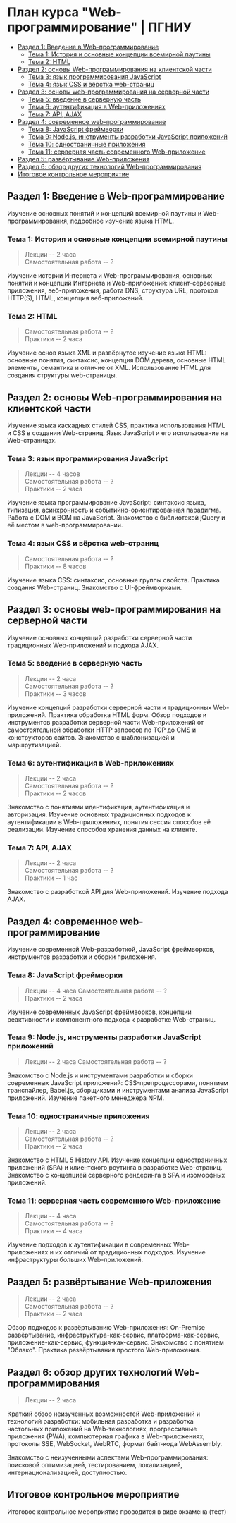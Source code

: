 # План курса "Web-программирование" | ПГНИУ

<!-- TOC -->
- [Раздел 1: Введение в Web-программирование](#Раздел-1-Введение-в-web-программирование)
  - [Тема 1: История и основные концепции всемирной паутины](#Тема-1-История-и-основные-концепции-всемирной-паутины)
  - [Тема 2: HTML](#Тема-2-html)
- [Раздел 2: основы Web-программирования на клиентской части](#Раздел-2-основы-web-программирования-на-клиентской-части)
  - [Тема 3: язык программирования JavaScript](#Тема-3-язык-программирования-javascript)
  - [Тема 4: язык CSS и вёрстка web-страниц](#Тема-4-язык-css-и-вёрстка-web-страниц)
- [Раздел 3: основы web-программирования на серверной части](#Раздел-3-основы-web-программирования-на-серверной-части)
  - [Тема 5: введение в серверную часть](#Тема-5-введение-в-серверную-часть)
  - [Тема 6: аутентификация в Web-приложениях](#Тема-6-аутентификация-в-web-приложениях)
  - [Тема 7: API, AJAX](#Тема-7-api-ajax)
- [Раздел 4: современное web-программирование](#Раздел-4-современное-web-программирование)
  - [Тема 8: JavaScript фреймворки](#Тема-8-javascript-фреймворки)
  - [Тема 9: Node.js, инструменты разработки JavaScript приложений](#Тема-9-nodejs-инструменты-разработки-javascript-приложений)
  - [Тема 10: одностраничные приложения](#Тема-10-одностраничные-приложения)
  - [Тема 11: серверная часть современного Web-приложение](#Тема-11-серверная-часть-современного-web-приложение)
- [Раздел 5: развёртывание Web-приложения](#Раздел-5-развёртывание-web-приложения)
- [Раздел 6: обзор других технологий Web-программирования](#Раздел-6-обзор-других-технологий-web-программирования)
- [Итоговое контрольное мероприятие](#Итоговое-контрольное-мероприятие)

<!-- TOC END -->

## Раздел 1: Введение в Web-программирование

Изучение основных понятий и концепций всемирной паутины и Web-программирования, подробное изучение языка HTML.

### Тема 1: История и основные концепции всемирной паутины

> Лекции -- 2 часа  
> Самостоятельная работа -- ?  

Изучение истории Интернета и Web-программирования, основных понятий и концепций Интернета и Web-приложений: клиент-серверные приложения, веб-приложения, работа DNS, структура URL, протокол HTTP(S), HTML, концепция веб-приложений.

### Тема 2: HTML

> Самостоятельная работа -- ?  
> Практики -- 2 часа

Изучение основ языка XML и развёрнутое изучение языка HTML: основные понятия, синтаксис, концепция DOM дерева, основные HTML элементы, семантика и отличие от XML. Использование HTML для создания структуры web-страницы.

## Раздел 2: основы Web-программирования на клиентской части

Изучение языка каскадных стилей CSS, практика использования HTML и CSS в создании Web-страниц. Язык JavaScript и его использование на Web-страницах.

### Тема 3: язык программирования JavaScript

> Лекции -- 4 часов  
> Самостоятельная работа -- ?  
> Практики -- 2 часа

Изучение языка программирование JavaScript: синтаксис языка, типизация, асинхронность и событийно-ориентированная парадигма. Работа с DOM и BOM на JavaScript. Знакомство с библиотекой jQuery и её местом в web-программировании.

### Тема 4: язык CSS и вёрстка web-страниц
  
> Самостоятельная работа -- ?  
> Практики -- 8 часов

Изучение языка CSS: синтаксис, основные группы свойств. Практика создания Web-страниц. Знакомство с UI-фреймворками.

## Раздел 3: основы web-программирования на серверной части

Изучение основных концепций разработки серверной части традиционных Web-приложений и подхода AJAX. 

### Тема 5: введение в серверную часть

> Лекции -- 2 часа  
> Самостоятельная работа -- ?  
> Практики -- 3 часов

Изучение концепций разработки серверной части и традиционных Web-приложений. Практика обработка HTML форм. Обзор подходов и инструментов разработки серверной части Web-приложений от самостоятельной обработки HTTP запросов по TCP до CMS и конструкторов сайтов. Знакомство с шаблонизацией и маршрутизацией.

### Тема 6: аутентификация в Web-приложениях

> Лекции -- 2 часа  
> Самостоятельная работа -- ?  
> Практики -- 2 часов

Знакомство с понятиями идентификация, аутентификация и авторизация. Изучение основных традиционных подходов к аутентификации в Web-приложениях, понятия сессия способов её реализации. Изучение способов хранения данных на клиенте.

### Тема 7: API, AJAX

> Лекции -- 2 часа  
> Самостоятельная работа -- ?  
> Практики -- 1 час

Знакомство с разработкой API для Web-приложений. Изучение подхода AJAX.

## Раздел 4: современное web-программирование 

Изучение современной Web-разработкой, JavaScript фреймворков, инструментов разработки и сборки приложения. 

### Тема 8: JavaScript фреймворки

> Лекции -- 4 часа
> Самостоятельная работа -- ?  
> Практики -- 2 часа

Изучение современных JavaScript фреймворков, концепции реактивности и компонентного подхода к разработке Web-страниц.

### Тема 9: Node.js, инструменты разработки JavaScript приложений
 
> Лекции -- 2 часа
> Самостоятельная работа -- ?  

Знакомство с Node.js и инструментами разработки и сборки современных JavaScript приложений: CSS-препроцессорами, понятием транспайлер, Babel.js, сборщиками и инструментами анализа JavaScript приложений. Изучение пакетного менеджера NPM.

### Тема 10: одностраничные приложения

> Лекции -- 2 часа  
> Самостоятельная работа -- ?  
> Практики -- 2 часа
 
Знакомство с HTML 5 History API. Изучение концепции одностраничных приложений (SPA) и клиентского роутинга в разработке Web-страниц. Знакомство с концепцией серверного рендеринга в SPA и изоморфных приложений.

### Тема 11: серверная часть современного Web-приложение

> Лекции -- 4 часа  
> Самостоятельная работа -- ?  
> Практики -- 4 часа

Изучение подходов к аутентификации в современных Web-приложениях и их отличий от традиционных подходов. Изучение инфраструктуры больших Web-приложений. 

## Раздел 5: развёртывание Web-приложения

> Лекции -- 2 часа  
> Самостоятельная работа -- ?  
> Практики -- 2 часа

Обзор подходов к развёртыванию Web-приложения: On-Premise развёртывание, инфраструктура-как-сервис, платформа-как-сервис, приложение-как-сервис, функция-как-сервис. Знакомство с понятием "Облако". Практика развёртывания простого Web-приложения.

## Раздел 6: обзор других технологий Web-программирования

> Лекции -- 2 часа

Краткий обзор неизученных возможностей Web-приложений и технологий разработки: мобильная разработка и разработка настольных приложений на Web-технологиях, прогрессивные приложения (PWA), компьютерная графика в Web-приложениях, протоколы SSE, WebSocket, WebRTC, формат байт-кода WebAssembly.

Знакомство с неизученными аспектами Web-программирования: поисковой оптимизацией, тестированием, локализацией, интернационализацией, доступностью.

## Итоговое контрольное мероприятие

Итоговое контрольное мероприятие проводится в виде экзамена (тест)
  
